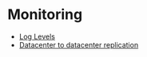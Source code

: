 # Monitoring

- [Log Levels](LogLevels.md)
- [Datacenter to datacenter replication](DC2DC/README.md)
